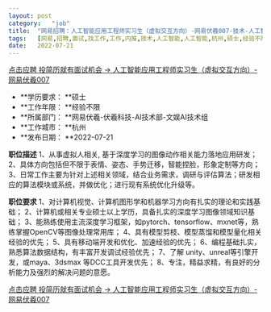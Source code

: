 ```yaml
---
layout:	post
category:	"job"
title:	"网易招聘：人工智能应用工程师实习生（虚拟交互方向）-网易伏羲007-技术-人工智能-人工智能-杭州硕士经验不限"
tags:	[网易,招聘,面试,找工作,工作,内推,技术,人工智能,人工智能,杭州,硕士,经验不限]
date:	2022-07-21
---
```


[点击应聘 投简历就有面试机会 -> 人工智能应用工程师实习生（虚拟交互方向）-网易伏羲007](http://mobile.bole.netease.com/bole/boleDetail?id=41715&employeeId=346f03c3cda5f04c&key=all)



- **学历要求： **硕士
- **工作年限： **经验不限
- **所属部门： **网易伏羲-伏羲科技-AI技术部-文娱AI技术组
- **工作城市： **杭州
- **发布日期： **2022-07-21



**职位描述**
1、从事虚拟人相关, 基于深度学习的图像动作相关能力落地应用研发；
2、具体方向包括但不限于表情、姿态、手势迁移，智能捏脸，形象定制等方向；
3、日常工作主要为针对上述相关领域，结合业务需求，调研与评估算法；研发相应的算法模块或系统，并做优化；进行现有系统优化升级等。



**职位要求**
1、对计算机视觉、计算机图形学和机器学习方向有扎实的理论和实践基础；
2、计算机或相关专业硕士以上学历，具备扎实的深度学习图像领域知识基础；
3、能熟练使用主流深度学习框架，如pytorch、tensorflow、mxnet等，熟练掌握OpenCV等图像处理常用库；
4、具有模型剪枝、模型蒸馏和模型量化相关经验的优先；
5、具有移动端开发和优化、加速经验的优先；
6、编程基础扎实，熟悉算法数据结构，有丰富开发调试经验优先；
7、了解 unity、unreal等引擎开发，或maya、3dsmax 等DCC工具开发优先；
8、专注，精益求精，有良好的分析能力及强烈的解决问题的意愿。



[点击应聘 投简历就有面试机会 -> 人工智能应用工程师实习生（虚拟交互方向）-网易伏羲007](http://mobile.bole.netease.com/bole/boleDetail?id=41715&employeeId=346f03c3cda5f04c&key=all)